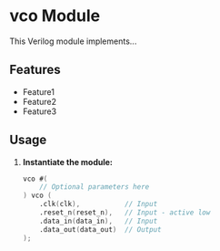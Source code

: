# vco Module

This Verilog module implements...

## Features

* Feature1
* Feature2
* Feature3

## Usage

1. **Instantiate the module:**

   ```verilog
   vco #(
       // Optional parameters here 
   ) vco (
       .clk(clk),           // Input
       .reset_n(reset_n),   // Input - active low
       .data_in(data_in),   // Input
       .data_out(data_out)  // Output
   );